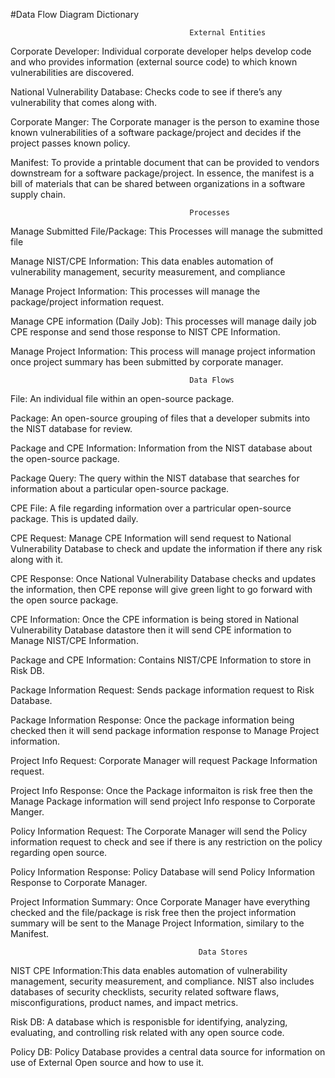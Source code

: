 #Data Flow Diagram Dictionary

                                            External Entities
Corporate Developer: Individual corporate developer helps develop code and who provides information (external source code) to which known vulnerabilities are discovered.  

National Vulnerability Database: Checks code to see if there’s any vulnerability that comes along with.

Corporate Manger: The Corporate manager is the person to examine those known vulnerabilities of a software package/project and decides if the project passes known policy.

Manifest: To provide a printable document that can be provided to vendors downstream for a software package/project. In essence, the manifest is a bill of materials that can be shared between organizations in a software supply chain.



                                            Processes
                                            
Manage Submitted File/Package:  This Processes will manage the submitted file 

Manage NIST/CPE Information: This data enables automation of vulnerability management, security measurement, and compliance

Manage Project Information: This processes will manage the package/project information request. 

Manage CPE information (Daily Job):  This processes will manage daily job CPE response and send those response to NIST CPE Information.

Manage Project Information: This process will manage project information once project summary has been submitted by corporate manager. 




                                            Data Flows
File: An individual file within an open-source package.


Package: An open-source grouping of files that a developer submits into the NIST database for review.


Package and CPE Information: Information from the NIST database about the open-source package.


Package Query: The query within the NIST database that searches for information about a particular open-source package.


CPE File: A file regarding information over a partricular open-source package. This is updated daily.


CPE Request: Manage CPE Information will send request to National Vulnerability Database to check and update the information if there any risk along with it. 


CPE Response: Once National Vulnerability Database checks and updates the information, then CPE reponse will give green light to go forward with the open source package. 


CPE Information: Once the CPE information is being stored in National Vulnerability Database datastore then it will send CPE information to Manage NIST/CPE Information.


Package and CPE Information: Contains NIST/CPE Information to store in Risk DB.


Package Information Request: Sends package information request to Risk Database.


Package Information Response: Once the package information being checked then it will send package information response to Manage Project information. 


Project Info Request: Corporate Manager will request Package Information request.


Project Info Response: Once the Package informaiton is risk free then the Manage Package information will send project Info response to Corporate Manger.


Policy Information Request: The Corporate Manager will send the Policy information request to check and see if there is any restriction on the policy regarding open source.


Policy Information Response: Policy Database will send Policy Information Response to Corporate Manager.


Project Information Summary: Once Corporate Manager have everything checked and the file/package is risk free then the project information summary will be sent to the Manage Project Information, similary to the Manifest. 




                                              Data Stores
NIST CPE Information:This data enables automation of vulnerability management, security measurement, and compliance. NIST also includes databases of security checklists, security related software flaws, misconfigurations, product names, and impact metrics. 


Risk DB: A database which is responisble for identifying, analyzing, evaluating, and controlling risk related with any open source code. 


Policy DB: Policy Database provides a central data source for information on use of External Open source and how to use it. 




